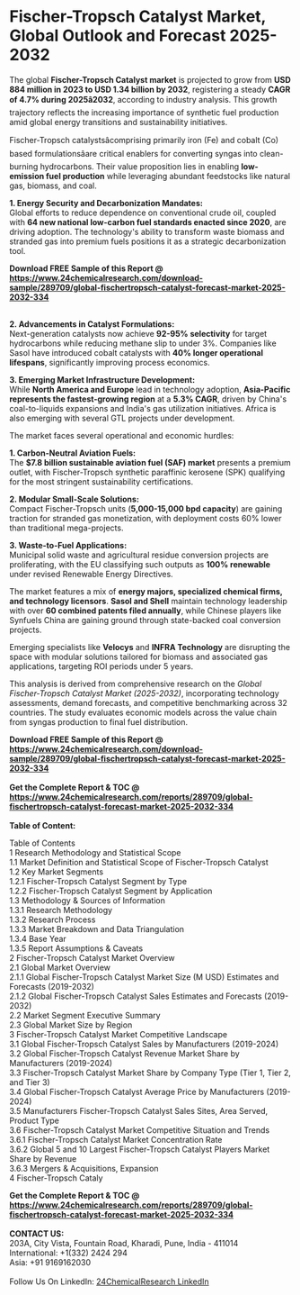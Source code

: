 <h1>Fischer-Tropsch Catalyst Market, Global Outlook and Forecast 2025-2032</h1><p>The global <strong>Fischer-Tropsch Catalyst market</strong> is projected to grow from <strong>USD 884 million in 2023 to USD 1.34 billion by 2032</strong>, registering a steady <strong>CAGR of 4.7% during 2025â2032</strong>, according to industry analysis. This growth trajectory reflects the increasing importance of synthetic fuel production amid global energy transitions and sustainability initiatives.</p><p>Fischer-Tropsch catalystsâcomprising primarily iron (Fe) and cobalt (Co) based formulationsâare critical enablers for converting syngas into clean-burning hydrocarbons. Their value proposition lies in enabling <strong>low-emission fuel production</strong> while leveraging abundant feedstocks like natural gas, biomass, and coal.</p><p><strong>1. Energy Security and Decarbonization Mandates:</strong><br>
Global efforts to reduce dependence on conventional crude oil, coupled with <strong>64 new national low-carbon fuel standards enacted since 2020</strong>, are driving adoption. The technology's ability to transform waste biomass and stranded gas into premium fuels positions it as a strategic decarbonization tool.</p><div><b>Download FREE Sample of this Report @ 
            <a href="https://www.24chemicalresearch.com/download-sample/289709/global-fischertropsch-catalyst-forecast-market-2025-2032-334">
            https://www.24chemicalresearch.com/download-sample/289709/global-fischertropsch-catalyst-forecast-market-2025-2032-334</a></b></div><br><p><strong>2. Advancements in Catalyst Formulations:</strong><br>
Next-generation catalysts now achieve <strong>92-95% selectivity</strong> for target hydrocarbons while reducing methane slip to under 3%. Companies like Sasol have introduced cobalt catalysts with <strong>40% longer operational lifespans</strong>, significantly improving process economics.</p><p><strong>3. Emerging Market Infrastructure Development:</strong><br>
While <strong>North America and Europe</strong> lead in technology adoption, <strong>Asia-Pacific represents the fastest-growing region</strong> at a <strong>5.3% CAGR</strong>, driven by China's coal-to-liquids expansions and India's gas utilization initiatives. Africa is also emerging with several GTL projects under development.</p><p>The market faces several operational and economic hurdles:</p><p><strong>1. Carbon-Neutral Aviation Fuels:</strong><br>
The <strong>$7.8 billion sustainable aviation fuel (SAF) market</strong> presents a premium outlet, with Fischer-Tropsch synthetic paraffinic kerosene (SPK) qualifying for the most stringent sustainability certifications.</p><p><strong>2. Modular Small-Scale Solutions:</strong><br>
Compact Fischer-Tropsch units (<strong>5,000-15,000 bpd capacity</strong>) are gaining traction for stranded gas monetization, with deployment costs 60% lower than traditional mega-projects.</p><p><strong>3. Waste-to-Fuel Applications:</strong><br>
Municipal solid waste and agricultural residue conversion projects are proliferating, with the EU classifying such outputs as <strong>100% renewable</strong> under revised Renewable Energy Directives.</p><p>The market features a mix of <strong>energy majors, specialized chemical firms, and technology licensors</strong>. <strong>Sasol and Shell</strong> maintain technology leadership with over <strong>60 combined patents filed annually</strong>, while Chinese players like Synfuels China are gaining ground through state-backed coal conversion projects.</p><p>Emerging specialists like <strong>Velocys</strong> and <strong>INFRA Technology</strong> are disrupting the space with modular solutions tailored for biomass and associated gas applications, targeting ROI periods under 5 years.</p><p>This analysis is derived from comprehensive research on the <em>Global Fischer-Tropsch Catalyst Market (2025-2032)</em>, incorporating technology assessments, demand forecasts, and competitive benchmarking across 32 countries. The study evaluates economic models across the value chain from syngas production to final fuel distribution.</p><div><b>Download FREE Sample of this Report @ 
            <a href="https://www.24chemicalresearch.com/download-sample/289709/global-fischertropsch-catalyst-forecast-market-2025-2032-334">
            https://www.24chemicalresearch.com/download-sample/289709/global-fischertropsch-catalyst-forecast-market-2025-2032-334</a></b></div><br><div><b>Get the Complete Report & TOC @ 
            <a href="https://www.24chemicalresearch.com/reports/289709/global-fischertropsch-catalyst-forecast-market-2025-2032-334">
            https://www.24chemicalresearch.com/reports/289709/global-fischertropsch-catalyst-forecast-market-2025-2032-334</a></b></div><br>
            <b>Table of Content:</b><p>Table of Contents<br />
1 Research Methodology and Statistical Scope<br />
1.1 Market Definition and Statistical Scope of Fischer-Tropsch Catalyst<br />
1.2 Key Market Segments<br />
1.2.1 Fischer-Tropsch Catalyst Segment by Type<br />
1.2.2 Fischer-Tropsch Catalyst Segment by Application<br />
1.3 Methodology & Sources of Information<br />
1.3.1 Research Methodology<br />
1.3.2 Research Process<br />
1.3.3 Market Breakdown and Data Triangulation<br />
1.3.4 Base Year<br />
1.3.5 Report Assumptions & Caveats<br />
2 Fischer-Tropsch Catalyst Market Overview<br />
2.1 Global Market Overview<br />
2.1.1 Global Fischer-Tropsch Catalyst Market Size (M USD) Estimates and Forecasts (2019-2032)<br />
2.1.2 Global Fischer-Tropsch Catalyst Sales Estimates and Forecasts (2019-2032)<br />
2.2 Market Segment Executive Summary<br />
2.3 Global Market Size by Region<br />
3 Fischer-Tropsch Catalyst Market Competitive Landscape<br />
3.1 Global Fischer-Tropsch Catalyst Sales by Manufacturers (2019-2024)<br />
3.2 Global Fischer-Tropsch Catalyst Revenue Market Share by Manufacturers (2019-2024)<br />
3.3 Fischer-Tropsch Catalyst Market Share by Company Type (Tier 1, Tier 2, and Tier 3)<br />
3.4 Global Fischer-Tropsch Catalyst Average Price by Manufacturers (2019-2024)<br />
3.5 Manufacturers Fischer-Tropsch Catalyst Sales Sites, Area Served, Product Type<br />
3.6 Fischer-Tropsch Catalyst Market Competitive Situation and Trends<br />
3.6.1 Fischer-Tropsch Catalyst Market Concentration Rate<br />
3.6.2 Global 5 and 10 Largest Fischer-Tropsch Catalyst Players Market Share by Revenue<br />
3.6.3 Mergers & Acquisitions, Expansion<br />
4 Fischer-Tropsch Cataly</p><div><b>Get the Complete Report & TOC @ 
            <a href="https://www.24chemicalresearch.com/reports/289709/global-fischertropsch-catalyst-forecast-market-2025-2032-334">
            https://www.24chemicalresearch.com/reports/289709/global-fischertropsch-catalyst-forecast-market-2025-2032-334</a></b></div><br><b>CONTACT US:</b><br>
            203A, City Vista, Fountain Road, Kharadi, Pune, India - 411014<br>
            International: +1(332) 2424 294<br>
            Asia: +91 9169162030 <br><br>
            Follow Us On LinkedIn: <a href="https://www.linkedin.com/company/24chemicalresearch/">24ChemicalResearch LinkedIn</a>